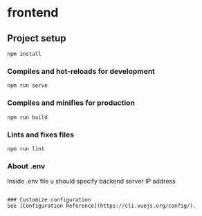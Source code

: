 # frontend

## Project setup
```
npm install
```

### Compiles and hot-reloads for development
```
npm run serve
```

### Compiles and minifies for production
```
npm run build
```

### Lints and fixes files
```
npm run lint
```

### About .env
Inside .env file u should specify backend server IP address
```

### Customize configuration
See [Configuration Reference](https://cli.vuejs.org/config/).
